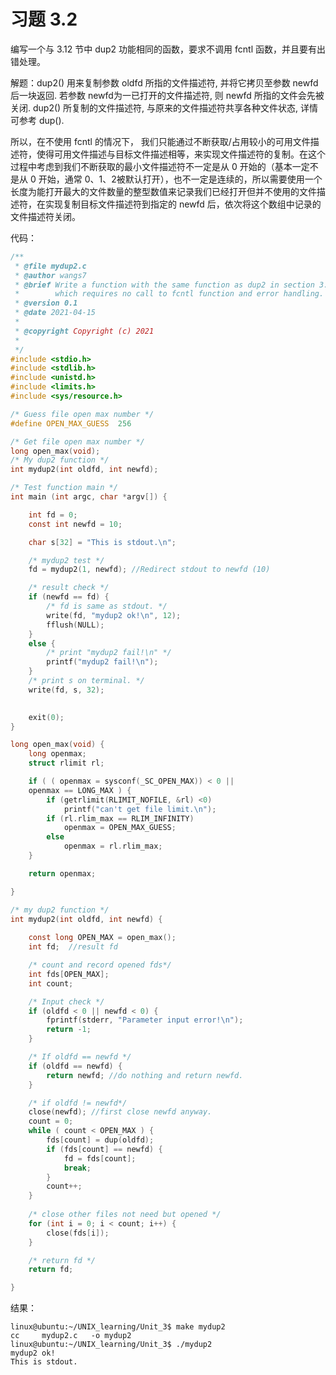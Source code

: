 # 习题 3.2

编写一个与 3.12 节中 dup2 功能相同的函数，要求不调用 fcntl 函数，并且要有出错处理。



解题：dup2() 用来复制参数 oldfd 所指的文件描述符, 并将它拷贝至参数 newfd 后一块返回. 若参数 newfd为一已打开的文件描述符, 则 newfd 所指的文件会先被关闭. dup2() 所复制的文件描述符, 与原来的文件描述符共享各种文件状态, 详情可参考 dup().

所以，在不使用 fcntl 的情况下， 我们只能通过不断获取/占用较小的可用文件描述符，使得可用文件描述与目标文件描述相等，来实现文件描述符的复制。在这个过程中考虑到我们不断获取的最小文件描述符不一定是从 0 开始的（基本一定不是从 0 开始，通常 0、1、2被默认打开），也不一定是连续的，所以需要使用一个长度为能打开最大的文件数量的整型数值来记录我们已经打开但并不使用的文件描述符，在实现复制目标文件描述符到指定的 newfd 后，依次将这个数组中记录的文件描述符关闭。



代码：

```c
/**
 * @file mydup2.c
 * @author wangs7
 * @brief Write a function with the same function as dup2 in section 3.12, 
 *        which requires no call to fcntl function and error handling.
 * @version 0.1
 * @date 2021-04-15
 * 
 * @copyright Copyright (c) 2021
 * 
 */
#include <stdio.h>
#include <stdlib.h>
#include <unistd.h>
#include <limits.h>
#include <sys/resource.h>

/* Guess file open max number */
#define OPEN_MAX_GUESS  256

/* Get file open max number */
long open_max(void);
/* My dup2 function */
int mydup2(int oldfd, int newfd);

/* Test function main */
int main (int argc, char *argv[]) {

    int fd = 0;
    const int newfd = 10;

    char s[32] = "This is stdout.\n";

    /* mydup2 test */
    fd = mydup2(1, newfd); //Redirect stdout to newfd (10)

    /* result check */
    if (newfd == fd) {
        /* fd is same as stdout. */
        write(fd, "mydup2 ok!\n", 12);
        fflush(NULL);
    }
    else {
        /* print "mydup2 fail!\n" */
        printf("mydup2 fail!\n");
    }
    /* print s on terminal. */
    write(fd, s, 32);
        

    exit(0);
}

long open_max(void) {
    long openmax;
    struct rlimit rl;

    if ( ( openmax = sysconf(_SC_OPEN_MAX)) < 0 ||
    openmax == LONG_MAX ) {
        if (getrlimit(RLIMIT_NOFILE, &rl) <0) 
            printf("can't get file limit.\n");
        if (rl.rlim_max == RLIM_INFINITY)
            openmax = OPEN_MAX_GUESS;
        else
            openmax = rl.rlim_max;
    }

    return openmax;

}

/* my dup2 function */
int mydup2(int oldfd, int newfd) {
    
    const long OPEN_MAX = open_max();
    int fd;  //result fd

    /* count and record opened fds*/
    int fds[OPEN_MAX];
    int count;

    /* Input check */
    if (oldfd < 0 || newfd < 0) {
        fprintf(stderr, "Parameter input error!\n");
        return -1;
    }

    /* If oldfd == newfd */
    if (oldfd == newfd) {
        return newfd; //do nothing and return newfd.
    }

    /* if oldfd != newfd*/
    close(newfd); //first close newfd anyway.
    count = 0;
    while ( count < OPEN_MAX ) {
        fds[count] = dup(oldfd);
        if (fds[count] == newfd) {
            fd = fds[count];
            break;
        }
        count++;
    }
    
    /* close other files not need but opened */
    for (int i = 0; i < count; i++) {
        close(fds[i]);
    }

    /* return fd */
    return fd;

}

```



结果：

```
linux@ubuntu:~/UNIX_learning/Unit_3$ make mydup2
cc     mydup2.c   -o mydup2
linux@ubuntu:~/UNIX_learning/Unit_3$ ./mydup2 
mydup2 ok!
This is stdout.
```

